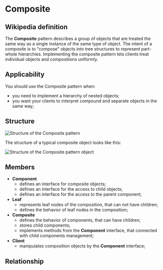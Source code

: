# Composite

## Wikipedia definition

The **Composite** pattern describes a group of objects that are treated the same way as a single instance of the same type of object. The intent of a composite is to "compose" objects into tree structures to represent part-whole hierarchies. Implementing the composite pattern lets clients treat individual objects and compositions uniformly.

## Applicability

You should use the Composite pattern when:

- you need to implement a hierarchy of nested objects;
- you want your clients to interpret compound and separate objects in the same way;

## Structure

![Structure of the Composite pattern](https://konspekta.net/lektsianew/baza20/6785280435418.files/image021.gif)

The structure of a typical composite object looks like this:

![Structure of the Composite pattern object](https://flylib.com/books/2/505/1/html/2/pictures/compo073.gif)

## Members

- **Сomponent**
  - defines an interface for composite objects;
  - defines an interface for the access to child objects;
  - defines an interface for the access to the parent component;
- **Leaf**
  - represents leaf nodes of the composition, that can not have children;
  - defines the behavior of leaf nodes in the composition;
- **Composite**
  - defines the behavior of components, that can have children;
  - stores child components;
  - implements methods from the **Component** interface, that connected with child components management;
- **Client**
  - manipulates composition objects by the **Component** interface;

## Relationship
